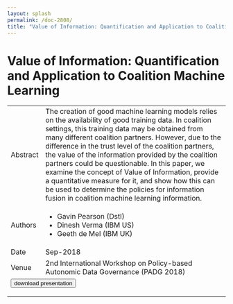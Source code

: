 ```yaml
---
layout: splash
permalink: /doc-2808/
title: "Value of Information: Quantification and Application to Coalition Machine Learning"
---
```


# Value of Information: Quantification and Application to Coalition Machine Learning

<table>
    <tbody>
    <tr>
        <td>Abstract</td>
        <td>The creation of good machine learning models relies on the availability of good training data. In coalition settings, this training data may be obtained from many different coalition partners. However, due to the difference in the trust level of the coalition partners, the value of the information provided by the coalition partners could be questionable. In this paper, we examine the concept of Value of Information, provide a quantitative measure for it, and show how this can be used to determine the policies for information fusion in coalition machine learning information.</td>
    </tr>
    <tr>
        <td>Authors</td>
        <td>
            <ul>
                <li>Gavin Pearson (Dstl)</li>
                <li>Dinesh Verma (IBM US)</li>
                <li>Geeth de Mel (IBM UK)</li>
            </ul>
        </td>
    </tr>
    <tr>
        <td>Date</td>
        <td>Sep-2018</td>
    </tr>
    <tr>
        <td>Venue</td>
        <td>2nd International Workshop on Policy-based Autonomic Data Governance (PADG 2018)</td>
    </tr>
        <tr>
            <td colspan="2">
                <form method="get" action="https://dais-ita.org/sites/default/files/2493-slides.pdf">
                    <button type="submit">download presentation</button>
                </form>
            </td>
        </tr>
    </tbody>
</table>
